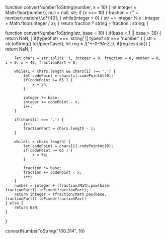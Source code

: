 function convertNumberToString(number, x = 10) {
    let integer = Math.floor(number),
        null = null,
        str;
    if (x === 10) {
        fraction = ('' + number).match(/\.\d*/)[0];
    } 
    while(integer > 0) {
      str += integer % x ;
      integer = Math.floor(integer / x);
    }
    return fraction ? string + fraction : string;
}


function convertNumberToString(str, base = 10) {
    if(base < 1 || base > 36) {
        return NaN;
    }
    if(typeof str === 'string' || typeof str === 'number' ) {
        str = str.toString().toUpperCase();
        let reg = /[^\+\-0-9A-Z.]/;
        if(reg.test(str)) {
            return NaN;
        }

        let chars = str.split(''), integer = 0, fraction = 0, number = 0, i = 0, x = 48, fractionPart = 0;

        while(i < chars.length && chars[i] !== '.') {
            let codePoint = chars[i].codePointAt(0);
            if(codePoint >= 65 ) {
                x = 54;
            }

            integer *= base;
            integer += codePoint - x;
            i++;
        }

        if(chars[i] === '.') {
            i++; 
            fractionPart = chars.length - i;
        }
         
        while(i < chars.length) {
            let codePoint = chars[i].codePointAt(0);
            if(codePoint >= 65 ) {
                x = 54;
            }

            fraction *= base; 
            fraction += codePoint - x;
            i++;
        }
        number = integer + (fraction/Math.pow(base, fractionPart)).toFixed(fractionPart);
        return integer + (fraction/Math.pow(base, fractionPart)).toFixed(fractionPart)
    } else {
        return NaN;
    }
}

convertNumberToString("100.314", 10)